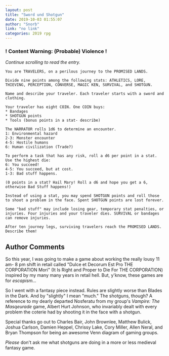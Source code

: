 ```yaml
---
layout: post
title: "Sword und Shotgun"
date: 2019-10-03 01:55:07
author: "Snorb"
link: "no link"
categories: 2019 rpg
---
```

<div id="warning"><div id="content"><h3><strong>! Content Warning: (Probable) Violence !</strong></h3><i>Continue scrolling to read the entry.</i></div></div>
 
```
You are TRAVELERS, on a perilous journey to the PROMISED LANDS.

Divide nine points among the following stats: ATHLETICS, LORE, THIEVING, PERCEPTION, CONVERSE, MAGIC KEN, SURVIVAL, and SHOTGUN.

Name and describe your traveler. Each traveler starts with a sword and clothing.

Your traveler has eight COIN. One COIN buys:
* Bandages
* SHOTGUN points
* Tools (bonus points in a stat- describe)

The NARRATOR rolls 1d6 to determine an encounter.
1: Environmental hazard
2-3: Monster encounter
4-5: Hostile humans
6: Human civilization (Trade?)

To perform a task that has any risk, roll a d6 per point in a stat. Use the highest die:
6: You succeed!
4-5: You succeed, but at cost.
1-3: Bad stuff happens.

(0 points in a stat? Hail Mary! Roll a d6 and hope you get a 6, otherwise Bad Stuff happens!)

Instead of using a stat, you may spend SHOTGUN points and roll those to shoot a problem in the face. Spent SHOTGUN points are lost forever.

Some "bad stuff" may include losing gear, temporary stat penalties, or injuries. Four injuries and your traveler dies. SURVIVAL or bandages can remove injuries.

After ten journey legs, surviving travelers reach the PROMISED LANDS. Describe them!
```
## Author Comments
So this year, I was going to make a game about working the really lousy 11 am- 8 pm shift in retail called "Dulce et Decorum Est Pro THE CORPORATION Mori" (It Is Right and Proper to Die For THE CORPORATION) inspired by my many many years in retail hell. But, y'know, these games are for *escapism...*

So I went with a fantasy piece instead. Rules are slightly worse than Blades in the Dark. And by "slightly" I mean "much." The shotguns, though? A reference to my dearly departed Nosferatu from my group's *Vampire: The Masqeurade* game, Albert Hurt Johnson, who invariably dealt with every problem the coterie had by shooting it in the face with a shotgun.

Special thanks go out to Charles Bair, John Brownlee, Matthew Bulick, Joshua Carlson, Damien Heppel, Chrissy Lake, Cory Miller, Allen Neral, and Bryan Thompson for being an awesome Venn diagram of gaming groups.

*Please* don't ask me what shotguns are doing in a more or less medieval fantasy game.
